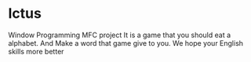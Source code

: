 # Ictus
Window Programming MFC project
It is a game that you should eat a alphabet.
And Make a word that game give to you.
We hope your English skills more better
